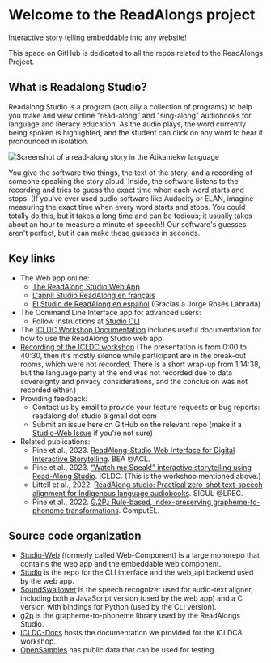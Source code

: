 # Welcome to the ReadAlongs project

Interactive story telling embeddable into any website!

This space on GitHub is dedicated to all the repos related to the ReadAlongs Project.

## What is Readalong Studio?

Readalong Studio is a program (actually a collection of programs) to help you make and view online "read-along" and "sing-along" audiobooks for language and literacy education. As the audio plays, the word currently being spoken is highlighted, and the student can click on any word to hear it pronounced in isolation.

![Screenshot of a read-along story in the Atikamekw language](https://readalongs.github.io/ICLDC-Docs/images/nikikw-small.png "A read-along story from the Atikamekw language")

You give the software two things, the text of the story, and a recording of someone speaking the story aloud. Inside, the software listens to the recording and tries to guess the exact time when each word starts and stops. (If you've ever used audio software like Audacity or ELAN, imagine measuring the exact time when every word starts and stops. You could totally do this, but it takes a long time and can be tedious; it usually takes about an hour to measure a minute of speech!)  Our software's guesses aren't perfect, but it can make these guesses in seconds.

## Key links

 - The Web app online:
   - [The ReadAlong Studio Web App](https://readalong-studio.mothertongues.org/)
   - [L'appli Studio ReadAlong en français](https://readalong-studio.mothertongues.org/fr/)
   - [El Studio de ReadAlong en español](https://readalong-studio.mothertongues.org/es/) (Gracias a Jorge Rosés Labrada)
 - The Command Line Interface app for advanced users:
   - Follow instructions at [Studio CLI](https://github.com/ReadAlongs/Studio)
 - The [ICLDC Workshop Documentation](https://readalongs.github.io/ICLDC-Docs/) includes useful documentation for how to use the ReadAlong Studio web app.
 - [Recording of the ICLDC workshop](https://www.youtube.com/watch?v=9CwDCtJGl6w) (The presentation is from 0:00 to 40:30, then it's mostly silence while participant are in the break-out rooms, which were not recorded. There is a short wrap-up from 1:14:38, but the language party at the end was not recorded due to data sovereignty and privacy considerations, and the conclusion was not recorded either.)
 - Providing feedback:
   - Contact us by email to provide your feature requests or bug reports: readalong dot studio à gmail dot com
   - Submit an issue here on GitHub on the relevant repo (make it a [Studio-Web Issue](https://github.com/ReadAlongs/Studio-Web/issues) if you're not sure)
 - Related publications:
   - Pine et al., 2023. [ReadAlong-Studio Web Interface for Digital Interactive Storytelling](https://nrc-publications.canada.ca/eng/view/object/?id=316fb811-134a-4b1c-8b04-20b8988da57d). BEA @ACL.
   - Pine et al., 2023. [“Watch me Speak!” interactive storytelling using Read-Along Studio](https://nrc-publications.canada.ca/eng/view/object/?id=fa0863c2-1c95-4156-afa3-064cfea987d6). ICLDC. (This is the workshop mentioned above.)
   - Littell et al., 2022. [ReadAlong studio: Practical zero-shot text-speech alignment for Indigenous language audiobooks](https://nrc-publications.canada.ca/eng/view/object/?id=fad56ec7-77a0-4e64-98e8-c3e36ce5ac1c). SIGUL @LREC.
   - Pine et al., 2022. [Gᵢ2Pᵢ: Rule-based, index-preserving grapheme-to-phoneme transformations](https://nrc-publications.canada.ca/eng/view/object/?id=de4b961d-54bf-4187-a3fc-d875ac285e79). ComputEL.

## Source code organization

 - [Studio-Web](https://github.com/ReadAlongs/Studio-Web) (formerly called Web-Component) is a large monorepo that contains the web app and the embeddable web component.
 - [Studio](https://github.com/ReadAlongs/Studio) is the repo for the CLI interface and the web_api backend used by the web app.
 - [SoundSwallower](https://github.com/ReadAlongs/SoundSwallower) is the speech recognizer used for audio-text aligner, including both a JavaScript version (used by the web app) and a C version with bindings for Python (used by the CLI version).
 - [g2p](https://github.com/roedoejet/g2p) is the grapheme-to-phoneme library used by the ReadAlongs Studio.
 - [ICLDC-Docs](https://github.com/ReadAlongs/ICLDC-Docs) hosts the documentation we provided for the ICLDC8 workshop.
 - [OpenSamples](https://github.com/ReadAlongs/OpenSamples) has public data that can be used for testing.
